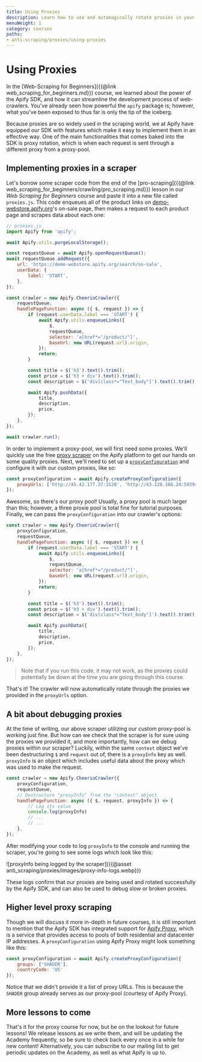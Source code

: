 ```yaml
---
title: Using Proxies
description: Learn how to use and automagically rotate proxies in your scrapers by using the Apify SDK.
menuWeight: 1
category: courses
paths:
- anti-scraping/proxies/using-proxies
---
```


# [](#using-proxies) Using Proxies

In the [Web-Scraping for Beginners]({{@link web_scraping_for_beginners.md}}) course, we learned about the power of the Apify SDK, and how it can streamline the development process of web-crawlers. You've already seen how powerful the `apify` package is; however, what you've been exposed to thus far is only the tip of the iceberg.

Because proxies are so widely used in the scraping world, we at Apify have equipped our SDK with features which make it easy to implement them in an effective way. One of the main functionalities that comes baked into the SDK is proxy rotation, which is when each request is sent through a different proxy from a proxy-pool.

## [](#implementing-proxies) Implementing proxies in a scraper

Let's borrow some scraper code from the end of the [pro-scraping]({{@link web_scraping_for_beginners/crawling/pro_scraping.md}}) lesson in our _Web Scraping for Beginners_ course and paste it into a new file called `proxies.js`. This code enqueues all of the product links on [demo-webstore.apify.org](https://demo-webstore.apify.org)'s on-sale page, then makes a request to each product page and scrapes data about each one:

```JavaScript
// proxies.js
import Apify from 'apify';

await Apify.utils.purgeLocalStorage();

const requestQueue = await Apify.openRequestQueue();
await requestQueue.addRequest({
    url: 'https://demo-webstore.apify.org/search/on-sale',
    userData: {
        label: 'START',
    },
});

const crawler = new Apify.CheerioCrawler({
    requestQueue,
    handlePageFunction: async ({ $, request }) => {
        if (request.userData.label === 'START') {
            await Apify.utils.enqueueLinks({
                $,
                requestQueue,
                selector: 'a[href*="/product/"]',
                baseUrl: new URL(request.url).origin,
            });
            return;
        }

        const title = $('h3').text().trim();
        const price = $('h3 + div').text().trim();
        const description = $('div[class*="Text_body"]').text().trim();

        await Apify.pushData({
            title,
            description,
            price,
        });
    },
});

await crawler.run();
```

In order to implement a proxy-pool, we will first need some proxies. We'll quickly use the free [proxy scraper](https://apify.com/mstephen190/proxy-scraper) on the Apify platform to get our hands on some quality proxies. Next, we'll need to set up a [`proxyConfiguration`](https://sdk.apify.com/docs/api/proxy-configuration#docsNav) and configure it with our custom proxies, like so:

```JavaScript
const proxyConfiguration = await Apify.createProxyConfiguration({
    proxyUrls: ['http://45.42.177.37:3128', 'http://43.128.166.24:59394', 'http://51.79.49.178:3128'],
});
```

Awesome, so there's our proxy pool! Usually, a proxy pool is much larger than this; however, a three proxie pool is total fine for tutorial purposes. Finally, we can pass the `proxyConfiguration` into our crawler's options:

```JavaScript
const crawler = new Apify.CheerioCrawler({
    proxyConfiguration,
    requestQueue,
    handlePageFunction: async ({ $, request }) => {
        if (request.userData.label === 'START') {
            await Apify.utils.enqueueLinks({
                $,
                requestQueue,
                selector: 'a[href*="/product/"]',
                baseUrl: new URL(request.url).origin,
            });
            return;
        }

        const title = $('h3').text().trim();
        const price = $('h3 + div').text().trim();
        const description = $('div[class*="Text_body"]').text().trim();

        await Apify.pushData({
            title,
            description,
            price,
        });
    },
});
```

> Note that if you run this code, it may not work, as the proxies could potentially be down at the time you are going through this course.

That's it! The crawler will now automatically rotate through the proxies we provided in the `proxyUrls` option.

## [](#debugging-proxies) A bit about debugging proxies

At the time of writing, our above scraper utilizing our custom proxy-pool is working just fine. But how can we check that the scraper is for sure using the proxies we provided it, and more importantly, how can we debug proxies within our scraper? Luckily, within the same `context` object we've been destructuring `$` and `request` out of, there is a `proxyInfo` key as well. `proxyInfo` is an object which includes useful data about the proxy which was used to make the request.

```JavaScript
const crawler = new Apify.CheerioCrawler({
    proxyConfiguration,
    requestQueue,
    // Destructure "proxyInfo" from the "context" object
    handlePageFunction: async ({ $, request, proxyInfo }) => {
        // Log its value
        console.log(proxyInfo)
        // ...
        // ...
    },
});
```

After modifying your code to log `proxyInfo` to the console and running the scraper, you're going to see some logs which look like this:

![proxyInfo being logged by the scraper]({{@asset anti_scraping/proxies/images/proxy-info-logs.webp}})

These logs confirm that our proxies are being used and rotated successfully by the Apify SDK, and can also be used to debug slow or broken proxies.

## [](#higher-level-proxy-scraper) Higher level proxy scraping

Though we will discuss it more in-depth in future courses, it is still important to mention that the Apify SDK has integrated support for [Apify Proxy](https://apify.com/proxy), which is a service that provides access to pools of both residential and datacenter IP addresses. A `proxyConfiguration` using Apify Proxy might look something like this:

```JavaScript
const proxyConfiguration = await Apify.createProxyConfiguration({
    groups: ['SHADER'],
    countryCode: 'US'
});
```

Notice that we didn't provide it a list of proxy URLs. This is because the `SHADER` group already serves as our proxy-pool (courtesy of Apify Proxy).

## More lessons to come

That's it for the proxy course for now, but be on the lookout for future lessons! We release lessons as we write them, and will be updating the Academy frequently, so be sure to check back every once in a while for new content! Alternatively, you can subscribe to our mailing list to get periodic updates on the Academy, as well as what Apify is up to.

<!-- ## [](#next) Next up

Smth -->